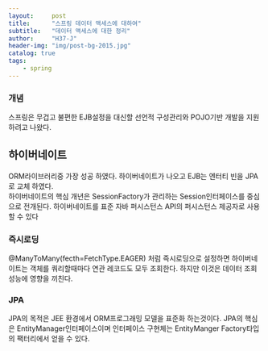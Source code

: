 ```yaml
---
layout:     post
title:      "스프링 데이터 액세스에 대하여"
subtitle:   "데이터 액세스에 대한 정리"
author:     "H37-J"
header-img: "img/post-bg-2015.jpg"
catalog: true
tags:
    - spring
---
```


### 개념

스프링은 무겁고 불편한 EJB설정을 대신할 선언적 구성관리와 POJO기반 개발을 지원하려고 나왔다.

## 하이버네이트

ORM라이브러리중 가장 성공 하였다. 하이버네이트가 나오고 EJB는 엔터티 빈을 JPA로 교체 하였다.  
하이버네이트의 핵심 개년은 SessionFactory가 관리하는 Session인터페이스를 중심으로 전개된다.
하이버네이트를 표준 자바 퍼시스턴스 API의 퍼시스턴스 제공자로 사용 할 수 있다

### 즉시로딩

@ManyToMany(fecth=FetchType.EAGER) 처럼 즉시로딩으로 설정하면 하이버네이트는 객체를 쿼리할때마다 연관 레코드도 모두 조회한다. 하지만 이것은 데이터 조회성능에 영향을 끼친다.

### JPA

JPA의 목적은 JEE 환경에서 ORM프로그래밍 모델을 표준화 하는것이다.
JPA의 핵심은 EntityManager인터페이스이며 인터페이스 구현체는 EntityManger Factory타입의 팩터리에서 얻을 수 있다.